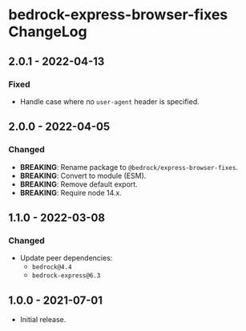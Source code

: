 # bedrock-express-browser-fixes ChangeLog

## 2.0.1 - 2022-04-13

### Fixed
- Handle case where no `user-agent` header is specified.

## 2.0.0 - 2022-04-05

### Changed
- **BREAKING**: Rename package to `@bedrock/express-browser-fixes`.
- **BREAKING**: Convert to module (ESM).
- **BREAKING**: Remove default export.
- **BREAKING**: Require node 14.x.

## 1.1.0 - 2022-03-08

### Changed
- Update peer dependencies:
  - `bedrock@4.4`
  - `bedrock-express@6.3`

## 1.0.0 - 2021-07-01

- Initial release.
